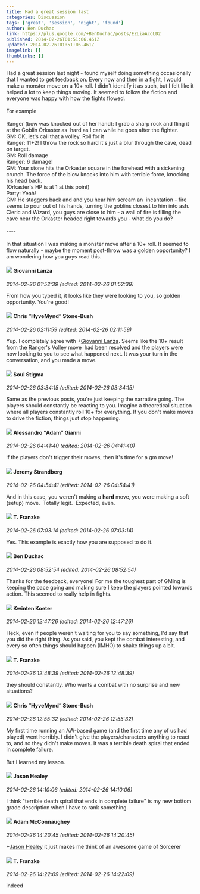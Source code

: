 ```yaml
---
title: Had a great session last
categories: Discussion
tags: ['great', 'session', 'night', 'found']
author: Ben Duchac
link: https://plus.google.com/+BenDuchac/posts/EZLiaAcoLD2
published: 2014-02-26T01:51:06.461Z
updated: 2014-02-26T01:51:06.461Z
imagelink: []
thumblinks: []
---
```


Had a great session last night - found myself doing something occasionally that I wanted to get feedback on. Every now and then in a fight, I would make a monster move on a 10+ roll. I didn&#39;t identify it as such, but I felt like it helped a lot to keep things moving. It seemed to follow the fiction and everyone was happy with how the fights flowed.<br /><br />For example <br /><br />Ranger (bow was knocked out of her hand): I grab a sharp rock and fling it at the Goblin Orkaster as  hard as I can while he goes after the fighter.  <br />GM: OK, let&#39;s call that a volley. Roll for it<br />Ranger: 11+2! I throw the rock so hard it&#39;s just a blur through the cave, dead on target.<br />GM: Roll damage<br />Ranger: 6 damage! <br />GM: Your stone hits the Orkaster square in the forehead with a sickening crunch. The force of the blow knocks into him with terrible force, knocking his head back.<br />(Orkaster&#39;s HP is at 1 at this point)<br />Party: Yeah!<br />GM: He staggers back and and you hear him scream an  incantation - fire seems to pour out of his hands, turning the goblins closest to him into ash. Cleric and Wizard, you guys are close to him - a wall of fire is filling the cave near the Orkaster headed right towards you - what do you do?<br /><br />----<br /><br />In that situation I was making a monster move after a 10+ roll. It seemed to flow naturally - maybe the moment post-throw was a golden opportunity? I am wondering how you guys read this.
<div id='comment z12mzxdbvxuucv1ul23ng3mbblndspjhw04'>
  <h4><img src='{{site.baseurl}}//images/avatars/102768177673605279668_photo.jpg'> Giovanni Lanza</h4>
      <p><cite>2014-02-26 01:52:39 (edited: 2014-02-26 01:52:39)</cite></p>
        <p>From how you typed it, it looks like they were looking to you, so golden opportunity. You&#39;re good!</p>
</div>
        

<div id='comment z12mzxdbvxuucv1ul23ng3mbblndspjhw04'>
  <h4><img src='{{site.baseurl}}//images/avatars/108053817066303198241_photo.jpg'> Chris “HyveMynd” Stone-Bush</h4>
      <p><cite>2014-02-26 02:11:59 (edited: 2014-02-26 02:11:59)</cite></p>
        <p>Yup. I completely agree with <span class="proflinkWrapper"><span class="proflinkPrefix">+</span><a class="proflink" href="https://plus.google.com/102768177673605279668" oid="102768177673605279668">Giovanni Lanza</a></span>. Seems like the 10+ result from the Ranger&#39;s Volley move  had been resolved and the players were now looking to you to see what happened next. It was your turn in the conversation, and you made a move.</p>
</div>
        

<div id='comment z12mzxdbvxuucv1ul23ng3mbblndspjhw04'>
  <h4><img src='{{site.baseurl}}//images/avatars/111544129432437862475_photo.jpg'> Soul Stigma</h4>
      <p><cite>2014-02-26 03:34:15 (edited: 2014-02-26 03:34:15)</cite></p>
        <p>Same as the previous posts, you&#39;re just keeping the narrative going.  The players should constantly be reacting to you.  Imagine a theoretical situation where all players constantly roll 10+ for everything.  If you don&#39;t make moves to drive the fiction, things just stop happening.</p>
</div>
        

<div id='comment z12mzxdbvxuucv1ul23ng3mbblndspjhw04'>
  <h4><img src='{{site.baseurl}}//images/avatars/106679386179477817028_photo.jpg'> Alessandro “Adam” Gianni</h4>
      <p><cite>2014-02-26 04:41:40 (edited: 2014-02-26 04:41:40)</cite></p>
        <p>if the players don&#39;t trigger their moves, then it&#39;s time for a gm move!</p>
</div>
        

<div id='comment z12mzxdbvxuucv1ul23ng3mbblndspjhw04'>
  <h4><img src='{{site.baseurl}}//images/avatars/102595580176380683252_photo.jpg'> Jeremy Strandberg</h4>
      <p><cite>2014-02-26 04:54:41 (edited: 2014-02-26 04:54:41)</cite></p>
        <p>And in this case, you weren&#39;t making a <b>hard</b> move, you were making a soft (setup) move.  Totally legit.  Expected, even. </p>
</div>
        

<div id='comment z12mzxdbvxuucv1ul23ng3mbblndspjhw04'>
  <h4><img src='{{site.baseurl}}//images/avatars/110330901807759406775_photo.jpg'> T. Franzke</h4>
      <p><cite>2014-02-26 07:03:14 (edited: 2014-02-26 07:03:14)</cite></p>
        <p>Yes. This example is exactly how you are supposed to do it. </p>
</div>
        

<div id='comment z12mzxdbvxuucv1ul23ng3mbblndspjhw04'>
  <h4><img src='{{site.baseurl}}//images/avatars/111093200048444318746_photo.jpg'> Ben Duchac</h4>
      <p><cite>2014-02-26 08:52:54 (edited: 2014-02-26 08:52:54)</cite></p>
        <p>Thanks for the feedback, everyone! For me the toughest part of GMing is keeping the pace going and making sure I keep the players pointed towards action. This seemed to really help in fights. </p>
</div>
        

<div id='comment z12mzxdbvxuucv1ul23ng3mbblndspjhw04'>
  <h4><img src='{{site.baseurl}}//images/avatars/115738436498338049874_photo.jpg'> Kwinten Koeter</h4>
      <p><cite>2014-02-26 12:47:26 (edited: 2014-02-26 12:47:26)</cite></p>
        <p>Heck, even if people weren&#39;t waiting for you to say something, I&#39;d say that you did the right thing. As you said, you kept the combat interesting, and every so often things should happen (IMHO) to shake things up a bit.</p>
</div>
        

<div id='comment z12mzxdbvxuucv1ul23ng3mbblndspjhw04'>
  <h4><img src='{{site.baseurl}}//images/avatars/110330901807759406775_photo.jpg'> T. Franzke</h4>
      <p><cite>2014-02-26 12:48:39 (edited: 2014-02-26 12:48:39)</cite></p>
        <p>they should constantly. Who wants a combat with no surprise and new situations? </p>
</div>
        

<div id='comment z12mzxdbvxuucv1ul23ng3mbblndspjhw04'>
  <h4><img src='{{site.baseurl}}//images/avatars/108053817066303198241_photo.jpg'> Chris “HyveMynd” Stone-Bush</h4>
      <p><cite>2014-02-26 12:55:32 (edited: 2014-02-26 12:55:32)</cite></p>
        <p>My first time running an AW-based game (and the first time any of us had played) went horribly. I didn&#39;t give the players/characters anything to react to, and so they didn&#39;t make moves. It was a terrible death spiral that ended in complete failure.<br /><br />But I learned my lesson.</p>
</div>
        

<div id='comment z12mzxdbvxuucv1ul23ng3mbblndspjhw04'>
  <h4><img src='{{site.baseurl}}//images/avatars/106145172252883833320_photo.jpg'> Jason Healey</h4>
      <p><cite>2014-02-26 14:10:06 (edited: 2014-02-26 14:10:06)</cite></p>
        <p>I think &quot;terrible death spiral that ends in complete failure&quot; is my new bottom grade description when I have to rank something.</p>
</div>
        

<div id='comment z12mzxdbvxuucv1ul23ng3mbblndspjhw04'>
  <h4><img src='{{site.baseurl}}//images/avatars/113146105702553453771_photo.jpg'> Adam McConnaughey</h4>
      <p><cite>2014-02-26 14:20:45 (edited: 2014-02-26 14:20:45)</cite></p>
        <p><span class="proflinkWrapper"><span class="proflinkPrefix">+</span><a class="proflink" href="https://plus.google.com/106145172252883833320" oid="106145172252883833320">Jason Healey</a></span> it just makes me think of an awesome game of Sorcerer</p>
</div>
        

<div id='comment z12mzxdbvxuucv1ul23ng3mbblndspjhw04'>
  <h4><img src='{{site.baseurl}}//images/avatars/110330901807759406775_photo.jpg'> T. Franzke</h4>
      <p><cite>2014-02-26 14:22:09 (edited: 2014-02-26 14:22:09)</cite></p>
        <p>indeed</p>
</div>
        